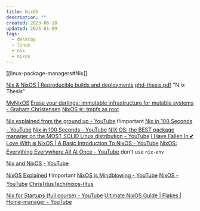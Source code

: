 ```yaml
---
title: NixOS
description: ""
created: 2023-06-18
updated: 2025-01-09
tags:
  - desktop
  - linux
  - nix
  - nixos
---
```


[[linux-package-managers#Nix]]

[Nix & NixOS | Reproducible builds and deployments](https://nixos.org/)
[phd-thesis.pdf](https://edolstra.github.io/pubs/phd-thesis.pdf) "N ix Thesis"

[MyNixOS](https://mynixos.com/)
[Erase your darlings: immutable infrastructure for mutable systems - Graham Christensen](https://grahamc.com/blog/erase-your-darlings/)
[NixOS ❄: tmpfs as root](https://elis.nu/blog/2020/05/nixos-tmpfs-as-root/)

[Nix explained from the ground up - YouTube](https://www.youtube.com/watch?v=5D3nUU1OVx8) ❗!important
[Nix in 100 Seconds - YouTube](https://www.youtube.com/watch?v=FJVFXsNzYZQ)
[Nix in 100 Seconds - YouTube](https://www.youtube.com/watch?v=FJVFXsNzYZQ)
[NIX OS: the BEST package manager on the MOST SOLID Linux distribution - YouTube](https://www.youtube.com/watch?v=DMQWirkx5EY)
[I Have Fallen In 💕 Love With ❄️ NixOS | A Basic Introduction To NixOS - YouTube](https://www.youtube.com/watch?v=uS8Bx8nQots)
[NixOS: Everything Everywhere All At Once - YouTube](https://www.youtube.com/watch?v=CwfKlX3rA6E) don't use `nix-env`

[Nix and NixOS - YouTube](https://www.youtube.com/playlist?list=PLp343iRHegm50DaIBBYdc22nS1eMn8vGN)

[NixOS Explained](https://christitus.com/nixos-explained/) ❗!important
[NixOS is Mindblowing - YouTube](https://www.youtube.com/watch?v=fuWPuJZ9NcU)
[NixOS - YouTube](https://www.youtube.com/playlist?list=PLgVG4PNqM5SbjFzePr_YZJKafNf_ngbq3)
[ChrisTitusTech/nixos-titus](https://github.com/ChrisTitusTech/nixos-titus)

[Nix for Startups (full course) - YouTube](https://www.youtube.com/watch?v=WJZgzwB3ziE)
[Ultimate NixOS Guide | Flakes | Home-manager - YouTube](https://www.youtube.com/watch?v=a67Sv4Mbxmc)
